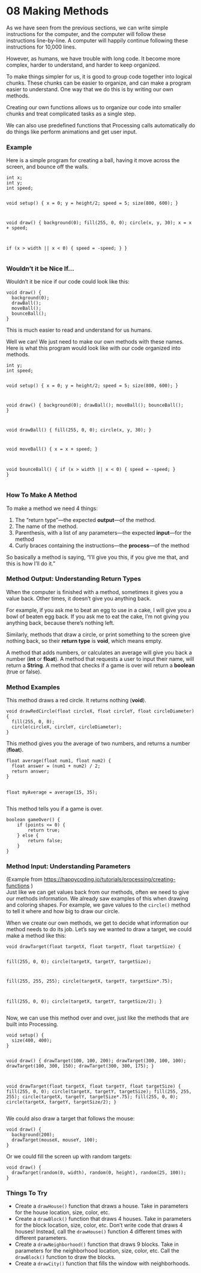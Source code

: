 <!DOCTYPE html>
<html>

<head>
  <meta charset="utf-8">
  <meta name="viewport" content="width=device-width, initial-scale=1.0">
  <title>08 Making Methods</title>
  <link rel="stylesheet" href="https://stackedit.io/style.css" />
</head>

<body class="stackedit">
  <div class="stackedit__html"><h1 id="making-methods">08 Making Methods</h1>
<p>As we have seen from the previous sections, we can write simple instructions for the computer, and the computer will follow these instructions line-by-line. A computer will happily continue following these instructions for 10,000 lines.</p>
<p>However, as humans, we have trouble with long code. It become more complex, harder to understand, and harder to keep organized.</p>
<p>To make things simpler for us, it is good to group code together into logical chunks. These chunks can be easier to organize, and can make a program easier to understand. One way that we do this is by writing our own methods.</p>
<p>Creating our own functions allows us to organize our code into smaller chunks and treat complicated tasks as a single step.</p>
<p>We can also use predefined functions that Processing calls automatically do do things like perform animations and get user input.</p>
<h3 id="example">Example</h3>
<p>Here is a simple program for creating a ball, having it move across the screen, and bounce off the walls.</p>
<pre><code>int x;
int y;
int speed;

void setup() {
  x = 0;
  y = height/2;
  speed = 5;
  size(800, 600);
}

void draw() {
  background(0);
  fill(255, 0, 0);
  circle(x, y, 30);
  x = x + speed;
  
  if (x &gt; width || x &lt; 0) {
    speed = -speed;
  }
}
</code></pre>
<h3 id="wouldnt-it-be-nice-if...">Wouldn’t it be Nice If…</h3>
<p>Wouldn’t it be nice if our code could look like this:</p>
<pre><code>void draw() {
  background(0);
  drawBall();
  moveBall();
  bounceBall();
}
</code></pre>
<p>This is much easier to read and understand for us humans.</p>
<p>Well we can! We just need to make our own methods with these names. Here is what this program would look like with our code organized into methods.</p>
<pre><code>int y;
int speed;

void setup() {
  x = 0;
  y = height/2;
  speed = 5;
  size(800, 600);
}

void draw() {
  background(0);
  drawBall();
  moveBall();
  bounceBall();
}

void drawBall() {
  fill(255, 0, 0);
  circle(x, y, 30);
}

void moveBall() {
   x = x + speed;
}

void bounceBall() {
    if (x &gt; width || x &lt; 0) {
    speed = -speed;
  }
}
</code></pre>
<h3 id="how-to-make-a-method">How To Make A Method</h3>
<p>To make a method we need 4 things:</p>
<ol>
<li>The “return type”—the expected <strong>output</strong>—of the method.</li>
<li>The name of the method.</li>
<li>Parenthesis, with a list of any parameters—the expected <strong>input</strong>—for the method</li>
<li>Curly braces containing the instructions—the <strong>process</strong>—of the method</li>
</ol>
<p>So basically a method is saying, “I’ll give you this, if you give me that, and this is how I’ll do it.”</p>
<h3 id="method-output-understanding-return-types">Method Output: Understanding Return Types</h3>
<p>When the computer is finished with a method, sometimes it gives you a value back. Other times, it doesn’t give you anything back.</p>
<p>For example, if you ask me to beat an egg to use in a cake, I will give you a bowl of beaten egg back. If you ask me to eat the cake, I’m not giving you anything back, because there’s nothing left.</p>
<p>Similarly, methods that draw a circle, or print something to the screen give nothing back, so their <strong>return type</strong> is <strong>void</strong>, which means empty.</p>
<p>A method that adds numbers, or calculates an average will give you back a number (<strong>int</strong> or <strong>float</strong>). A method that requests a user to input their name, will return a <strong>String</strong>. A method that checks if a game is over will return a <strong>boolean</strong> (true or false).</p>
<h3 id="method-examples">Method Examples</h3>
<p>This method draws a red circle. It returns nothing (<strong>void</strong>).</p>
<pre><code>void drawRedCircle(float circleX, float circleY, float circleDiameter){
  fill(255, 0, 0);
  circle(circleX, circleY, circleDiameter);
}
</code></pre>
<p>This method gives you the average of two numbers, and returns a number (<strong>float</strong>).</p>
<pre><code>float average(float num1, float num2) {
  float answer = (num1 + num2) / 2;
  return answer;
}

float myAverage = average(15, 35); 
</code></pre>
<p>This method tells you if a game is over.</p>
<pre><code>boolean gameOver() {
	if (points &lt;= 0) {
    	return true;
	} else {
		return false;
	}
}
</code></pre>
<h3 id="method-input-understanding-parameters">Method Input: Understanding Parameters</h3>
<p>(Example from <a href="https://happycoding.io/tutorials/processing/creating-functions">https://happycoding.io/tutorials/processing/creating-functions</a> )<br>
Just like we can get values back from our methods, often we need to give our methods information. We already saw examples of this when drawing and coloring shapes. For example, we gave values to the <code>circle()</code> method to tell it where and how big to draw our circle.</p>
<p>When we create our own methods, we get to decide what information our method needs to do its job. Let’s say we wanted to draw a target, we could make a method like this:</p>
<pre><code>void drawTarget(float targetX, float targetY, float targetSize) {

  fill(255, 0, 0);
  circle(targetX, targetY, targetSize);

  fill(255, 255, 255);
  circle(targetX, targetY, targetSize*.75);

  fill(255, 0, 0);
  circle(targetX, targetY, targetSize/2);
}
</code></pre>
<p>Now, we can use this method over and over, just like the methods that are built into Processing.</p>
<pre><code>void setup() {
  size(400, 400);
}

void draw() {
  drawTarget(100, 100, 200);
  drawTarget(300, 100, 100);
  drawTarget(100, 300, 150);
  drawTarget(300, 300, 175);
}

void drawTarget(float targetX, float targetY, float targetSize) {
  fill(255, 0, 0);
  circle(targetX, targetY, targetSize);
  fill(255, 255, 255);
  circle(targetX, targetY, targetSize*.75);
  fill(255, 0, 0);
  circle(targetX, targetY, targetSize/2);
}
</code></pre>
<p>We could also draw a target that follows the mouse:</p>
<pre><code>void draw() {
  background(200);
  drawTarget(mouseX, mouseY, 100);
}
</code></pre>
<p>Or we could fill the screen up with random targets:</p>
<pre><code>void draw() {
  drawTarget(random(0, width), random(0, height), random(25, 100));
}
</code></pre>
<h3 id="things-to-try">Things To Try</h3>
<ul>
<li>Create a  <code>drawHouse()</code>  function that draws a house. Take in parameters for the house location, size, color, etc.</li>
<li>Create a  <code>drawBlock()</code>  function that draws 4 houses. Take in parameters for the block location, size, color, etc. Don’t write code that draws 4 houses! Instead, call the  <code>drawHouse()</code>  function 4 different times with different parameters.</li>
<li>Create a  <code>drawNeighborhood()</code>  function that draws 9 blocks. Take in parameters for the neighborhood location, size, color, etc. Call the  <code>drawBlock()</code>  function to draw the blocks.</li>
<li>Create a  <code>drawCity()</code>  function that fills the window with neighborhoods.</li>
</ul>
</div>
</body>

</html>
